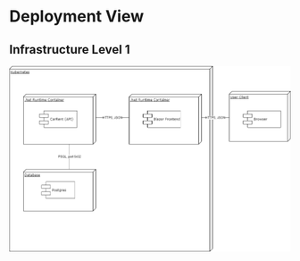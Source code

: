 Deployment View 
===============

Infrastructure Level 1
----------------------

![1](./images/07-01_Deplyoment_View.png)
